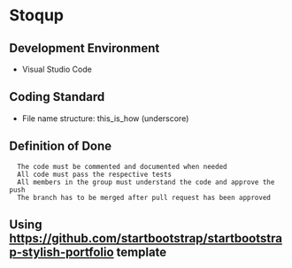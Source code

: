 # Stoqup

## Development Environment

- Visual Studio Code

## Coding Standard

- File name structure: this_is_how (underscore)


## Definition of Done 

      The code must be commented and documented when needed
      All code must pass the respective tests
      All members in the group must understand the code and approve the push
      The branch has to be merged after pull request has been approved
      
## Using https://github.com/startbootstrap/startbootstrap-stylish-portfolio template
